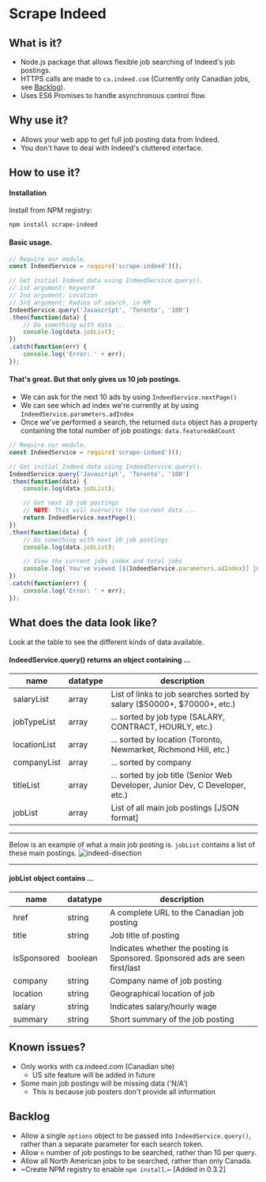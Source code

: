 # Scrape Indeed

## What is it?
- Node.js package that allows flexible job searching of Indeed's job postings.
- HTTPS calls are made to `ca.indeed.com` (Currently only Canadian jobs, see [Backlog](#backlog)).
- Uses ES6 Promises to handle asynchronous control flow.

## Why use it?
- Allows your web app to get full job posting data from Indeed.
- You don't have to deal with Indeed's cluttered interface.

## How to use it?

#### Installation
Install from NPM registry:
```
npm install scrape-indeed
```

#### Basic usage.
```javascript
// Require our module.
const IndeedService = require('scrape-indeed')();

// Get initial Indeed data using IndeedService.query().
// 1st argument: Keyword
// 2nd argument: Location
// 3rd argument: Radius of search, in KM
IndeedService.query('Javascript', 'Toronto', '100')
.then(function(data) {
    // Do something with data ...
    console.log(data.jobList);
})
.catch(function(err) {
    console.log('Error: ' + err);
});
```

#### That's great. But that only gives us 10 job postings.
- We can ask for the next 10 ads by using `IndeedService.nextPage()`
- We can see which ad index we're currently at by using `IndeedService.parameters.adIndex`
- Once we've performed a search, the returned `data` object has a property containing the total number of job postings: `data.featuredAdCount`

```javascript
// Require our module.
const IndeedService = require('scrape-indeed')();

// Get initial Indeed data using IndeedService.query().
IndeedService.query('Javascript', 'Toronto', '100')
.then(function(data) {
    console.log(data.jobList);

    // Get next 10 job postings
    // NOTE: This will overwrite the current data ...
    return IndeedService.nextPage();
})
.then(function(data) {
    // Do something with next 10 job postings
    console.log(data.jobList);

    // View the current jobs index and total jobs
    console.log(`You've viewed [${IndeedService.parameters.adIndex}] jobs out of [${data.featuredAdCount}] total jobs.`);
})
.catch(function(err) {
    console.log('Error: ' + err);
});
```

## What does the data look like?
Look at the table to see the different kinds of data available.

#### IndeedService.query() returns an object containing ...
| name | datatype | description |
|------|----------|-------------|
| salaryList | array | List of links to job searches sorted by salary ($50000+, $70000+, etc.) |
| jobTypeList | array | ... sorted by job type (SALARY, CONTRACT, HOURLY, etc.)|
| locationList | array | ... sorted by location (Toronto, Newmarket, Richmond Hill, etc.) |
| companyList | array | ... sorted by company |
| titleList | array | ... sorted by job title (Senior Web Developer, Junior Dev, C Developer, etc.) |
| jobList | array | List of all main job postings [JSON format] |

--------

Below is an example of what a main job posting is. `jobList` contains a list of these main postings.
![indeed-disection](https://cloud.githubusercontent.com/assets/15149835/24163965/8d73e850-0e42-11e7-8b97-501545b128e0.png)

--------

#### jobList object contains ...
| name | datatype | description |
|------|----------|-------------|
| href | string | A complete URL to the Canadian job posting |
| title | string | Job title of posting |
| isSponsored | boolean | Indicates whether the posting is Sponsored. Sponsored ads are seen first/last |
| company | string | Company name of job posting |
| location | string | Geographical location of job |
| salary | string | Indicates salary/hourly wage |
| summary | string | Short summary of the job posting |

## Known issues?
- Only works with ca.indeed.com (Canadian site)
    - US site feature will be added in future
- Some main job postings will be missing data ('N/A')
    - This is because job posters don't provide all information

## Backlog
- Allow a single `options` object to be passed into `IndeedService.query()`, rather than a separate parameter for each search token.
- Allow `n` number of job postings to be searched, rather than 10 per query.
- Allow all North American jobs to be searched, rather than only Canada.
- ~Create NPM registry to enable `npm install`.~ [Added in 0.3.2]
